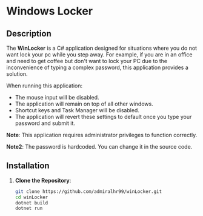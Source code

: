 # Windows Locker

## Description

The **WinLocker** is a C# application designed for situations where you do not want lock your pc while you step away. For example, if you are in an office and need to get coffee but don't want to lock your PC due to the inconvenience of typing a complex password, this application provides a solution.

When running this application:
- The mouse input will be disabled.
- The application will remain on top of all other windows.
- Shortcut keys and Task Manager will be disabled.
- The application will revert these settings to default once you type your password and submit it.

**Note**: This application requires administrator privileges to function correctly.

**Note2**: The password is hardcoded. You can change it in the source code.


## Installation

1. **Clone the Repository**:
   ```bash
   git clone https://github.com/admiralhr99/winLocker.git
   cd winLocker
   dotnet build
   dotnet run
    ```
   

